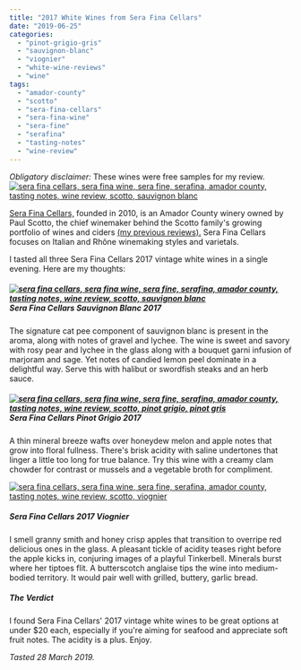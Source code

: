 ```yaml
---
title: "2017 White Wines from Sera Fina Cellars"
date: "2019-06-25"
categories: 
  - "pinot-grigio-gris"
  - "sauvignon-blanc"
  - "viognier"
  - "white-wine-reviews"
  - "wine"
tags: 
  - "amador-county"
  - "scotto"
  - "sera-fina-cellars"
  - "sera-fina-wine"
  - "sera-fine"
  - "serafina"
  - "tasting-notes"
  - "wine-review"
---
```


_Obligatory disclaimer:_ These wines were free samples for my review.[![sera fina cellars, sera fina wine, sera fine, serafina, amador county, tasting notes, wine review, scotto, sauvignon blanc](https://thegourmez.com/wp-content/uploads/sites/5/2019/06/Serrafina-Wine-01-375x500.jpg)](https://thegourmez.com/wp-content/uploads/sites/5/2019/06/Serrafina-Wine-01.jpg)

[Sera Fina Cellars,](http://serafinacellars.com/) founded in 2010, is an Amador County winery owned by Paul Scotto, the chief winemaker behind the Scotto family's growing portfolio of wines and ciders [(my previous reviews).](https://thegourmez.com/?s=scotto) Sera Fina Cellars focuses on Italian and Rhône winemaking styles and varietals.

I tasted all three Sera Fina Cellars 2017 vintage white wines in a single evening. Here are my thoughts:

##### [![sera fina cellars, sera fina wine, sera fine, serafina, amador county, tasting notes, wine review, scotto, sauvignon blanc](https://thegourmez.com/wp-content/uploads/sites/5/2019/06/Serrafina-Wine-06-375x500.jpg)](https://thegourmez.com/wp-content/uploads/sites/5/2019/06/Serrafina-Wine-06.jpg)Sera Fina Cellars Sauvignon Blanc 2017

The signature cat pee component of sauvignon blanc is present in the aroma, along with notes of gravel and lychee. The wine is sweet and savory with rosy pear and lychee in the glass along with a bouquet garni infusion of marjoram and sage. Yet notes of candied lemon peel dominate in a delightful way. Serve this with halibut or swordfish steaks and an herb sauce.

##### [![sera fina cellars, sera fina wine, sera fine, serafina, amador county, tasting notes, wine review, scotto, pinot grigio, pinot gris](https://thegourmez.com/wp-content/uploads/sites/5/2019/06/Serrafina-Wine-07-375x500.jpg)](https://thegourmez.com/wp-content/uploads/sites/5/2019/06/Serrafina-Wine-07.jpg)Sera Fina Cellars Pinot Grigio 2017

A thin mineral breeze wafts over honeydew melon and apple notes that grow into floral fullness. There's brisk acidity with saline undertones that linger a little too long for true balance. Try this wine with a creamy clam chowder for contrast or mussels and a vegetable broth for compliment.

[![sera fina cellars, sera fina wine, sera fine, serafina, amador county, tasting notes, wine review, scotto, viognier](https://thegourmez.com/wp-content/uploads/sites/5/2019/06/Serrafina-Wine-03-500x399.jpg)](https://thegourmez.com/wp-content/uploads/sites/5/2019/06/Serrafina-Wine-03.jpg)

##### Sera Fina Cellars 2017 Viognier

I smell granny smith and honey crisp apples that transition to overripe red delicious ones in the glass. A pleasant tickle of acidity teases right before the apple kicks in, conjuring images of a playful Tinkerbell. Minerals burst where her tiptoes flit. A butterscotch anglaise tips the wine into medium-bodied territory. It would pair well with grilled, buttery, garlic bread.

##### The Verdict

I found Sera Fina Cellars' 2017 vintage white wines to be great options at under $20 each, especially if you're aiming for seafood and appreciate soft fruit notes. The acidity is a plus. Enjoy.

_Tasted 28 March 2019._
